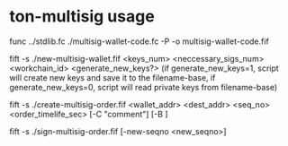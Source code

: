 # ton-multisig usage

func ../stdlib.fc ./multisig-wallet-code.fc -P -o multisig-wallet-code.fif

fift -s ./new-multisig-wallet.fif <keys_num> <neccessary_sigs_num> <workchain_id> <generate_new_keys?> <filename-base> (if generate_new_keys=1, script will create new keys and save it to the filename-base, if generate_new_keys=0, script will read private keys from filename-base)

fift -s ./create-multisig-order.fif <wallet_addr> <dest_addr> <seq_no> <amount> <order_timelife_sec> [-C "comment"] [-B <boc-file>] <output-filename-base>

fift -s ./sign-multisig-order.fif <order-filename-base> <privkey-filename-base> [-new-seqno <new_seqno>] <output-filename-base>

